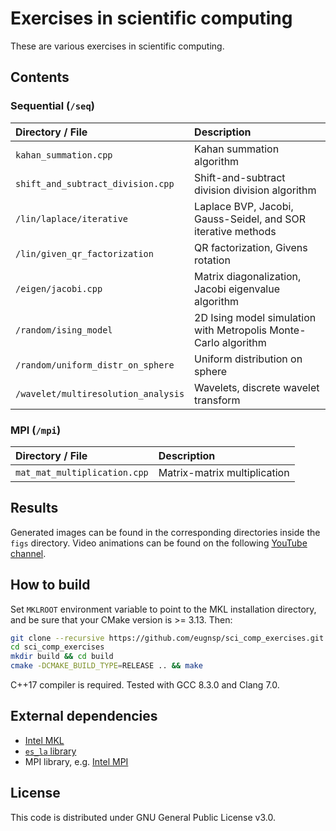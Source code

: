 # Exercises in scientific computing

These are various exercises in scientific computing.

## Contents

### Sequential (`/seq`)

| Directory / File						| Description 															|
|:--------------------------------------|:----------------------------------------------------------------------|
| `kahan_summation.cpp`					| Kahan summation algorithm												|
| `shift_and_subtract_division.cpp`		| Shift-and-subtract division division algorithm						|
| `/lin/laplace/iterative`				| Laplace BVP, Jacobi, Gauss-Seidel, and SOR iterative methods			|
| `/lin/given_qr_factorization`			| QR factorization, Givens rotation										|
| `/eigen/jacobi.cpp`					| Matrix diagonalization, Jacobi eigenvalue algorithm					|
| `/random/ising_model`					| 2D Ising model simulation with Metropolis Monte-Carlo algorithm		|
| `/random/uniform_distr_on_sphere`		| Uniform distribution on sphere										|
| `/wavelet/multiresolution_analysis`	| Wavelets, discrete wavelet transform									|

### MPI (`/mpi`)

| Directory / File						| Description 															|
|:--------------------------------------|:----------------------------------------------------------------------|
| `mat_mat_multiplication.cpp`			| Matrix-matrix multiplication											|

<!--| 20	| 4.4		| LU factorization					| LU factorization without pivoting, MPI						|-->

## Results

Generated images can be found in the corresponding directories inside the `figs` directory. Video animations can be found on the following [YouTube channel](https://www.youtube.com/channel/UCvaVjVoG0KRS9TGZaBZxfnQ?view_as=subscriber).

## How to build

Set `MKLROOT` environment variable to point to the MKL installation directory,
and be sure that your CMake version is >= 3.13. Then:

```sh
git clone --recursive https://github.com/eugnsp/sci_comp_exercises.git
cd sci_comp_exercises
mkdir build && cd build
cmake -DCMAKE_BUILD_TYPE=RELEASE .. && make
```

C++17 compiler is required. Tested with GCC 8.3.0 and Clang 7.0.

## External dependencies

* [Intel MKL](https://software.intel.com/en-us/mkl)
* [`es_la` library](https://github.com/eugnsp/es_la)
* MPI library, e.g. [Intel MPI](https://software.intel.com/en-us/mpi-library)

## License

This code is distributed under GNU General Public License v3.0.

